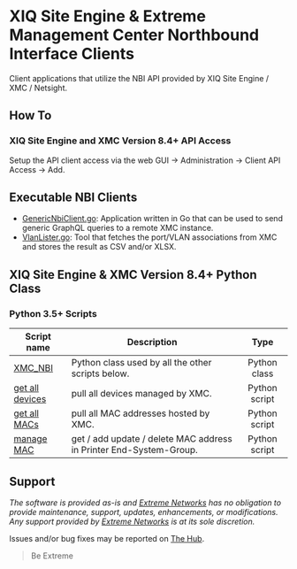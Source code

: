 # XIQ Site Engine & Extreme Management Center Northbound Interface Clients

Client applications that utilize the NBI API provided by XIQ Site Engine / XMC / Netsight.

## How To

### XIQ Site Engine and XMC Version 8.4+ API Access

Setup the API client access via the web GUI -> Administration -> Client API Access -> Add.

## Executable NBI Clients

* [GenericNbiClient.go](GenericNbiClient.go/README.md): Application written in Go that can be used to send generic GraphQL queries to a remote XMC instance.
* [VlanLister.go](VlanLister.go/README.md): Tool that fetches the port/VLAN associations from XMC and stores the result as CSV and/or XLSX.

## XIQ Site Engine & XMC Version 8.4+ Python Class

### Python 3.5+ Scripts

| Script name   | Description   | Type   |
| ------------- | ------------- |:------:|
| [XMC_NBI](Python3/XMC_NBI.py?raw=true)|Python class used by all the other scripts below.|Python class|
| [get all devices](Python3/get_all_devicese_from_XMC.py?raw=true)| pull all devices managed by XMC.|Python script|
| [get all MACs](Python3/get-all-MAC-from-XMC.py?raw=true)|pull all MAC addresses hosted by XMC.|Python script|
| [manage MAC](Python3/manage_MAC_in_XMC.py?raw=true)|get / add update / delete MAC address in Printer End-System-Group.|Python script|

## Support

_The software is provided as-is and [Extreme Networks](http://www.extremenetworks.com/) has no obligation to provide maintenance, support, updates, enhancements, or modifications. Any support provided by [Extreme Networks](http://www.extremenetworks.com/) is at its sole discretion._

Issues and/or bug fixes may be reported on [The Hub](https://community.extremenetworks.com/).

>Be Extreme
